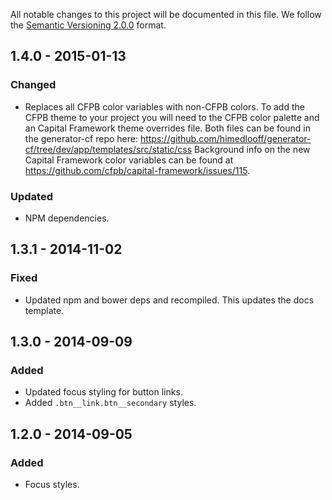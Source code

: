 All notable changes to this project will be documented in this file.
We follow the [Semantic Versioning 2.0.0](http://semver.org/) format.


## 1.4.0 - 2015-01-13

### Changed
- Replaces all CFPB color variables with non-CFPB colors. To add the CFPB theme
  to your project you will need to the CFPB color palette and an Capital Framework
  theme overrides file. Both files can be found in the generator-cf repo here:
  <https://github.com/himedlooff/generator-cf/tree/dev/app/templates/src/static/css>
  Background info on the new Capital Framework color variables can be found at
  <https://github.com/cfpb/capital-framework/issues/115>.

### Updated
- NPM dependencies.


## 1.3.1 - 2014-11-02

### Fixed
- Updated npm and bower deps and recompiled. This updates the docs template.


## 1.3.0 - 2014-09-09

### Added
- Updated focus styling for button links.
- Added `.btn__link.btn__secondary` styles.


## 1.2.0 - 2014-09-05

### Added
- Focus styles.
